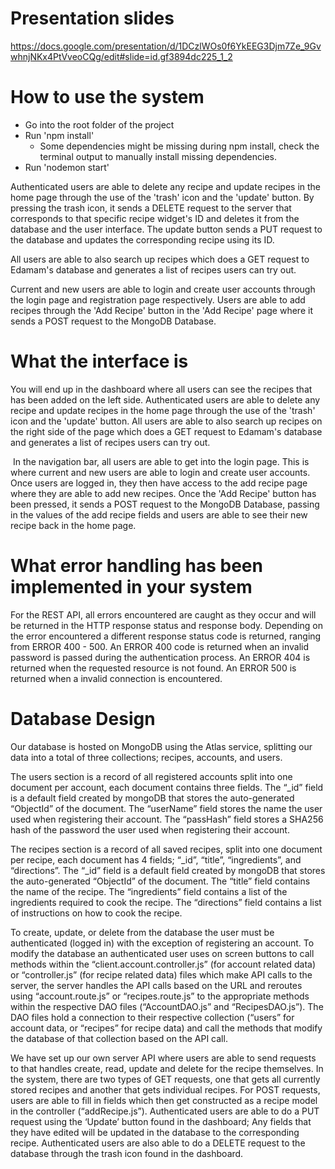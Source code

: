 # Presentation slides
https://docs.google.com/presentation/d/1DCzlWOs0f6YkEEG3Djm7Ze_9GvwhnjNKx4PtVveoCQg/edit#slide=id.gf3894dc225_1_2

# How to use the system

- Go into the root folder of the project
- Run 'npm install'
  - Some dependencies might be missing during npm install, check the terminal output to manually install missing dependencies. 
- Run 'nodemon start'

Authenticated users are able to delete any recipe and update recipes in the home page through the use of the 'trash' icon and the 'update' button. By pressing the trash icon, it sends a DELETE request to the server that corresponds to that specific recipe widget's ID and deletes it from the database and the user interface. The update button sends a PUT request to the database and updates the corresponding recipe using its ID. 

All users are able to also search up recipes which does a GET request to Edamam's database and generates a list of recipes users can try out. 

Current and new users are able to login and create user accounts through the login page and registration page respectively. Users are able to add recipes through the 'Add Recipe' button in the 'Add Recipe' page where it sends a POST request to the MongoDB Database. 

# What the interface is 

You will end up in the dashboard where all users can see the recipes that has been added on the left side. Authenticated users are able to delete any recipe and update recipes in the home page through the use of the 'trash' icon and the 'update' button. All users are able to also search up recipes on the right side of the page which does a GET request to Edamam's database and generates a list of recipes users can try out. 

​       In the navigation bar, all users are able to get into the login page. This is where current and new users are able to login and create user accounts. Once users are logged in, they then have access to the add recipe page where they are able to add new recipes. Once the 'Add Recipe' button has been pressed, it sends a POST request to the MongoDB Database, passing in the values of the add recipe fields and users are able to see their new recipe back in the home page. 

# What error handling has been implemented in your system

For the REST API, all errors encountered are caught as they occur and will be returned in the HTTP response status and response body. Depending on the error encountered a different response status code is returned, ranging from ERROR 400 - 500. An ERROR 400 code is returned when an invalid password is passed during the authentication process. An ERROR 404 is returned when the requested resource is not found. An ERROR 500 is returned when a invalid connection is encountered.


# Database Design

Our database is hosted on MongoDB using the Atlas service, splitting our data into a total of three collections; recipes, accounts, and users. 

The users section is a record of all registered accounts split into one document per account, each document contains three fields. The “_id” field is a default field created by mongoDB that stores the auto-generated “ObjectId” of the document. The “userName” field stores the name the user used when registering their account. The “passHash” field stores a SHA256 hash of the password the user used when registering their account.

The recipes section is a record of all saved recipes, split into one document per recipe, each document has 4 fields; “_id”, “title”, “ingredients”, and “directions”. The “_id” field is a default field created by mongoDB that stores the auto-generated “ObjectId” of the document. The “title” field contains the name of the recipe. The “ingredients” field contains a list of the ingredients required to cook the recipe. The “directions” field contains a list of instructions on how to cook the recipe.

To create, update, or delete from the database the user must be authenticated (logged in) with the exception of registering an account. To modify the database an authenticated user uses on screen buttons to call methods within the “client.account.controller.js” (for account related data) or “controller.js” (for recipe related data) files which make API calls to the server, the server handles the API calls based on the URL and reroutes using “account.route.js” or “recipes.route.js” to the appropriate methods within the respective DAO files (“AccountDAO.js” and “RecipesDAO.js”). The DAO files hold a connection to their respective collection (“users” for account data, or “recipes” for recipe data) and call the methods that modify the database of that collection based on the API call.  

We have set up our own server API where users are able to send requests to that handles create, read, update and delete for the recipe themselves. In the system, there are two types of GET requests, one that gets all currently stored recipes and another that gets individual recipes. For POST requests, users are able to fill in fields which then get constructed as a recipe model in the controller (“addRecipe.js”). Authenticated users are able to do a PUT request using the ‘Update’ button found in the dashboard; Any fields that they have edited will be updated in the database to the corresponding recipe. Authenticated users are also able to do a DELETE request to the database through the trash icon found in the dashboard. 





